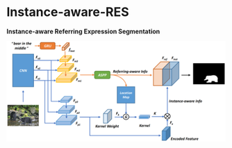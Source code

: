 # Instance-aware-RES

**Instance-aware Referring Expression Segmentation**


<div align="center">
  <img src="/framework.png"/>
</div><br/>
